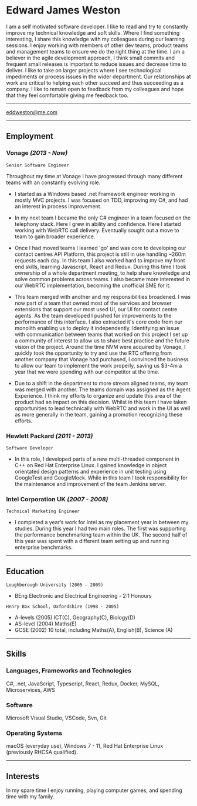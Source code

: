 # Edward James Weston

I am a self motivated software developer. I like to read and try to constantly improve my technical knowledge and soft skills. Where I find something interesting, I share this knowledge with my colleagues during our learning sessions. I enjoy working with members of other dev teams, product teams and management teams to ensure we do the right thing at the time. I am a believer in the agile development approach, I think small commits and frequent small releases is important to reduce issues and decrease time to deliver. I like to take on larger projects where I see technological impediments or process issues in the wider department. Our relationships at work are critical to helping each other succeed and thus succeeding as a company. I like to remain open to feedback from my colleagues and hope that they feel comfortable giving me feedback too.

***

<eddweston@me.com>

***

## Employment

### Vonage _(2013 - Now)_

 `Senior Software Engineer`

Throughout my time at Vonage I have progressed through many different teams with an constantly evolving role.

- I started as a Windows based .net Framework engineer working in mostly MVC projects. I was focused on TDD, improving my C#, and had an interest in process improvement.

- In my next team I became the only C# engineer in a team focused on the telephony stack. Here I grew in ability and confidence. Here I started working with WebRTC call delivery. Eventually sought out a move to team to gain broader experience.

- Once I had moved teams I learned 'go' and was core to developing our contact centres API Platform, this project is still in use handling ~260m requests each day. In this team I also worked hard to improve my front end skills, learning Javascript, React and Redux. During this time I took ownership of a whole department meeting, to help share knowledge and solve common problems across teams. I also became more interested in our WebRTC implementation, becoming the unofficial SME for it.

- This team merged with another and my responsibilities broadened. I was now part of a team that owned most of the services and browser extensions that support our most used UI, our UI for contact centre agents. As the team developed I pushed for improvements to the performance of this interface. I also extracted it's core code from our monolith enabling us to deploy it independently. Identifying an issue with communication between teams that worked on this project I set up a community of interest to allow us to share best practice and the future vision of the project. Around the time NVM were acquired by Vonage, I quickly took the opportunity to try and use the RTC offering from another company that Vonage had purchased, I convinced the business to allow our team to implement the work properly, saving us $3-4m a year that we were spending with our competitor at the time.

- Due to a shift in the department to more stream aligned teams, my team was merged with another. The teams domain was assigned as the Agent Experience. I think my efforts to organize and update this area of the product had an impact on this decision. Whilst in this team I have taken opportunities to lead technically with WebRTC and work in the UI as well as more generally in the team, gaining a promotion recognizing these efforts.

### Hewlett Packard _(2011 - 2013)_

`Software Developer`

- In this role, I developed parts of a new multi-threaded component in C++ on Red Hat Enterprise Linux. I gained knowledge in object orientated design patterns and experience in unit testing using GoogleTest and GoogleMock. While in this team I took responsibility for the maintenance and improvement of the team Jenkins server.

### Intel Corporation UK _(2007 - 2008)_

`Technical Marketing Engineer`

- I completed a year’s work for Intel as my placement year in between my studies. During this year I had two main roles. The first was supporting the performance benchmarking team within the UK. The second half of this year was spent with a different team setting up and running enterprise benchmarks.

***

## Education

`Loughborough University (2005 – 2009)`

- BEng Electronic and Electrical Engineering - 2:1 Honours

`Henry Box School, Oxfordshire (1998 - 2005)`

- A-levels (2005) ICT(C), Geography(C), Biology(D)
- AS-level (2004) Maths(E)
- GCSE (2002) 10 total, including Maths(A), English(B), Science (A)

***

## Skills

### Languages, Frameworks and Technologies

C#, .net, JavaScript, Typescript, React, Redux, Docker, MySQL, Microservices, AWS

### Software

Microsoft Visual Studio, VSCode, Svn, Git

### Operating Systems

macOS (everyday use), Windows 7 - 11, Red Hat Enterprise Linux (previously RHCSA qualified).

***

## Interests

In my spare time I enjoy running, playing computer games, and spending time with my family.
